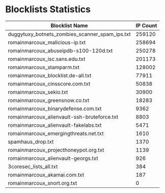 # Blocklists Statistics
| Blocklist Name | IP Count |
|----|----|
| duggytuxy_botnets_zombies_scanner_spam_ips.txt | 259120 |
| romainmarcoux_malicious-ip.txt | 258694 |
| romainmarcoux_abuseipdb-s100-120d.txt | 250278 |
| romainmarcoux_isc.sans.edu.txt | 201173 |
| romainmarcoux_stamparm.txt | 128002 |
| romainmarcoux_blocklist.de-all.txt | 77911 |
| romainmarcoux_cinsscore.com.txt | 50838 |
| romainmarcoux_sekio.txt | 30900 |
| romainmarcoux_greensnow.co.txt | 18283 |
| romainmarcoux_binarydefense.com.txt | 9362 |
| romainmarcoux_alienvault-ssh-bruteforce.txt | 8803 |
| romainmarcoux_alienvault-fakelabs.txt | 5471 |
| romainmarcoux_emergingthreats.net.txt | 1610 |
| spamhaus_drop.txt | 1370 |
| romainmarcoux_projecthoneypot.org.txt | 1139 |
| romainmarcoux_alienvault-georgs.txt | 926 |
| 3coresec_lists_all.txt | 384 |
| romainmarcoux_akamai.com.txt | 187 |
| romainmarcoux_snort.org.txt | 0 |
